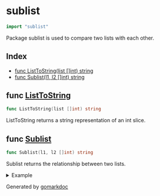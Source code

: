 <!-- Code generated by gomarkdoc. DO NOT EDIT -->

# sublist

```go
import "sublist"
```

Package sublist is used to compare two lists with each other\.

## Index

- [func ListToString(list []int) string](<#func-listtostring>)
- [func Sublist(l1, l2 []int) string](<#func-sublist>)


## func [ListToString](<https://github.com/vpayno/exercism-workspace/blob/main/go/sublist/sublist.go#L10>)

```go
func ListToString(list []int) string
```

ListToString returns a string representation of an int slice\.

## func [Sublist](<https://github.com/vpayno/exercism-workspace/blob/main/go/sublist/sublist.go#L19>)

```go
func Sublist(l1, l2 []int) string
```

Sublist returns the relationship between two lists\.

<details><summary>Example</summary>
<p>

```go
{
	l1 := []int{1, 2, 3}
	l2 := []int{1, 2, 3}
	fmt.Println(Sublist(l1, l2))

	l1 = []int{1, 2, 3}
	l2 = []int{1, 3, 2}
	fmt.Println(Sublist(l1, l2))

	l1 = []int{1, 2, 3, 4, 5}
	l2 = []int{2, 3, 4}
	fmt.Println(Sublist(l1, l2))

	l1 = []int{2, 3, 4}
	l2 = []int{1, 2, 3, 4, 5}
	fmt.Println(Sublist(l1, l2))

}
```

#### Output

```
equal
unequal
superlist
sublist
```

</p>
</details>



Generated by [gomarkdoc](<https://github.com/princjef/gomarkdoc>)
